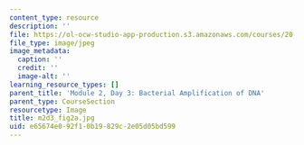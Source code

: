 ```yaml
---
content_type: resource
description: ''
file: https://ol-ocw-studio-app-production.s3.amazonaws.com/courses/20-109-laboratory-fundamentals-in-biological-engineering-spring-2010/e65674e092f10b19829c2e05d05bd599_m2d3_fig2a.jpg
file_type: image/jpeg
image_metadata:
  caption: ''
  credit: ''
  image-alt: ''
learning_resource_types: []
parent_title: 'Module 2, Day 3: Bacterial Amplification of DNA'
parent_type: CourseSection
resourcetype: Image
title: m2d3_fig2a.jpg
uid: e65674e0-92f1-0b19-829c-2e05d05bd599
---
```

